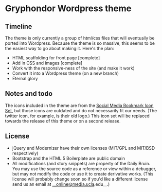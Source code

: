 # Gryphondor Wordpress theme
## Timeline
The theme is only currently a group of html/css files that will eventually be ported into Wordpress. Because the theme is so massive, this seems to be the easiest way to go about making it. Here's the plan:

* HTML scaffolding for front page [complete]
* Add in CSS and images [complete]
* Work with the responsive-ness of the site (and make it work)
* Convert it into a Wordpress theme (on a new branch)
* Eternal glory

## Notes and todo
The icons included in the theme are from the [Social Media Bookmark Icon Set](http://www.nouveller.com/general/free-social-media-bookmark-icon-pack-the-ever-growing-icon-set/), but those icons are outdated and do not necessarily fit our needs. (The twitter icon, for example, is their old logo.) This icon set will be replaced towards the release of this theme or on a second release.

## License

* jQuery and Modernizer have their own licenses (MIT/GPL and MIT/BSD respectively)
* Bootstrap and the HTML 5 Boilerplate are public domain
* All modifications (and story snippets) are property of the Daily Bruin. You may use the source code as a reference or view within a debugger, but may not modify the code or use it to create derivative works. (This license will probably change soon so if you'd like a different license send us an email at __online@media.ucla.edu__.)
